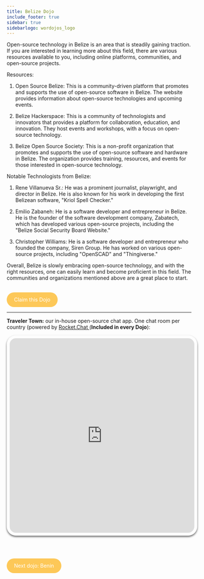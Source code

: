 ```yaml
---
title: Belize Dojo
include_footer: true
sidebar: true
sidebarlogo: wordojos_logo
---
```


Open-source technology in Belize is an area that is steadily gaining traction. If you are interested in learning more about this field, there are various resources available to you, including online platforms, communities, and open-source projects.

Resources:

1.  Open Source Belize: This is a community-driven platform that promotes and supports the use of open-source software in Belize. The website provides information about open-source technologies and upcoming events.
    
2.  Belize Hackerspace: This is a community of technologists and innovators that provides a platform for collaboration, education, and innovation. They host events and workshops, with a focus on open-source technology.
    
3.  Belize Open Source Society: This is a non-profit organization that promotes and supports the use of open-source software and hardware in Belize. The organization provides training, resources, and events for those interested in open-source technology.
    

Notable Technologists from Belize:

1.  Rene Villanueva Sr.: He was a prominent journalist, playwright, and director in Belize. He is also known for his work in developing the first Belizean software, "Kriol Spell Checker."
    
2.  Emilio Zabaneh: He is a software developer and entrepreneur in Belize. He is the founder of the software development company, Zabatech, which has developed various open-source projects, including the "Belize Social Security Board Website."
    
3.  Christopher Williams: He is a software developer and entrepreneur who founded the company, Siren Group. He has worked on various open-source projects, including "OpenSCAD" and "Thingiverse."
    

Overall, Belize is slowly embracing open-source technology, and with the right resources, one can easily learn and become proficient in this field. The communities and organizations mentioned above are a great place to start.

<br>
<html>
  <head>
    <style>
      .button {
        display: inline-block;
        padding: 20px 20px;
        text-align: center;
        text-decoration: none;
        color: #ffffff;
        background-color: #FDC858;
        border-radius: 33px;
        outline: none;
        line-height:  0%;
      }
    </style>
  </head>
  <body>
    <a class="button" href="https://blog.workdojos.com/Belize" target="_blank">Claim this Dojo</a>
  </body>
</html>
<br>

---


**Traveler Town:**   our in-house open-source chat app.  One chat room per country (powered by <a href="https://rocket.chat" >Rocket.Chat </a>  (**Included in every Dojo**):  

<iframe src="https://chat.traveler.town/channel/Belize" style="width: 100%;height: 530px;padding: 8px; box-shadow: 0 3px 5px rgba(0,0,0,.6);border-radius: 25px;overflow: hidden;border: none;" align="middle"></iframe>


<br><br>

<html>
  <head>
    <style>
      .button {
        display: inline-block;
        padding: 20px 20px;
        text-align: center;
        text-decoration: none;
        color: #ffffff;
        background-color: #FDC858;
        border-radius: 33px;
        outline: none;
        line-height:  %;
      }
    </style>
  </head>
  <body>
    <a class="button" href="https://workdojos.com/Benin">Next dojo:  Benin</a>
  </body>
</html>